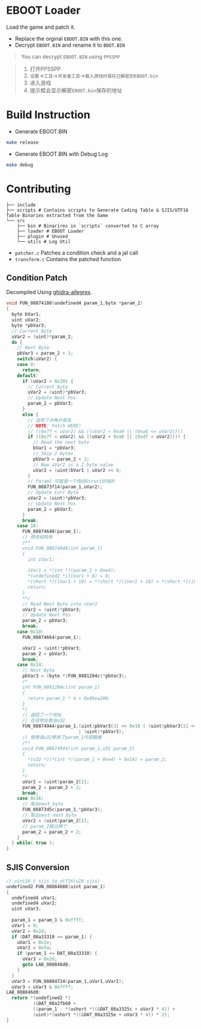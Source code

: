# EBOOT Loader
Load the game and patch it.
+ Replace the orginal `EBOOT.BIN` with this one.
+ Decrypt `EBOOT.BIN` and rename it to `BOOT.BIN`

> You can decrypt `EBOOT.BIN` using `PPSSPP`

> 1. 打开PPSSPP
> 2. `设置`->`工具`->`开发者工具`->`载入游戏时保存已解密的EBOOT.bin`
> 3. 进入游戏
> 4. 提示框会显示解密`EBOOT.bin`保存的地址

# Build Instruction

+ Generate EBOOT.BIN
```sh
make release
```

+ Generate EBOOT.BIN with Debug Log
```sh
make debug
```

# Contributing

```
├── include
├── scripts # Contains scripts to Generate Coding Table & SJIS/UTF16 Table Binaries extracted from the Game
└── src
    ├── bin # Binarires in `scripts` converted to C array
    ├── loader # EBOOT Loader
    ├── plugin # Unused
    └── utils # Log Util
```

+ `patcher.c` Patches a condition check and a jal call
+ `transform.c` Contains the patched function

## Condition Patch

Decompiled Using [ghidra-allegrex](https://github.com/kotcrab/ghidra-allegrex).

```C
void FUN_08874180(undefined4 param_1,byte *param_2)
{
  byte bVar1;
  uint uVar2;
  byte *pbVar3;
  // Current Byte
  uVar2 = (uint)*param_2;
  do {
    // Next Byte
    pbVar3 = param_2 + 1;
    switch(uVar2) {
    case 0:
      return;
    default:
      if (uVar2 < 0x20) {
        // Current Byte
        uVar2 = (uint)*pbVar3;
        // Update Next Pos
        param_2 = pbVar3;
      }
      else {
        // 去除了半角片假名
        // NOTE: Patch HERE!
        // ((0x7f < uVar2) && ((uVar2 < 0xa0 || (0xa6 <= uVar2))))
        if ((0x7f < uVar2) && ((uVar2 < 0xa0 || (0xdf < uVar2)))) {
          // Read the next byte
          bVar1 = *pbVar3;
          // Skip 2 bytes
          pbVar3 = param_2 + 2;
          // Now uVar2 is a 2 byte value
          uVar2 = (uint)bVar1 | uVar2 << 8;
        }
        // Param1 可能是一个指向Struct的指针
        FUN_08873f14(param_1,uVar2);
        // Update Curr Byte
        uVar2 = (uint)*pbVar3;
        // Update Next Pos
        param_2 = pbVar3;
      }
      break;
    case 10:
      FUN_08874648(param_1);
      // 修改结构体
      /**
      void FUN_08874648(int param_1)
      {
        int iVar1;
        
        iVar1 = *(int *)(param_1 + 0xe4);
        *(undefined2 *)(iVar1 + 8) = 0;
        *(short *)(iVar1 + 10) = *(short *)(iVar1 + 10) + *(short *)(iVar1 + 0x1e);
        return;
      }
      **/
      // Read Next Byte into uVar2
      uVar2 = (uint)*pbVar3;
      // Update Next Pos
      param_2 = pbVar3;
      break;
    case 0x10:
      FUN_08874664(param_1);

      uVar2 = (uint)*pbVar3;
      param_2 = pbVar3;
      break;
    case 0x14:
      // Next Byte
      pbVar3 = (byte *)FUN_0881204c(*pbVar3);
      /*
      int FUN_0881204c(int param_1)
      {
        return param_1 * 4 + 0x89ea208;
      }
      */
      // 返回了一个地址
      // 在该地址取出u32
      FUN_08874944(param_1,(uint)pbVar3[3] << 0x18 | (uint)pbVar3[2] << 0x10 | (uint)pbVar3[1] << 8
                           | (uint)*pbVar3);
      // 使用该u32修改了param_1内部数据
      /**
      void FUN_08874944(int param_1,u32 param_2)
      {
        *(u32 *)(*(int *)(param_1 + 0xe4) + 0x14) = param_2;
        return;
      }
      */
      uVar2 = (uint)param_2[2];
      param_2 = param_2 + 2;
      break;
    case 0x16:
      // 取出next_byte
      FUN_08873d5c(param_1,*pbVar3);
      // 取出next next byte
      uVar2 = (uint)param_2[2];
      // param_2跳过两个
      param_2 = param_2 + 2;
    }
  } while( true );
}
```

## SJIS Conversion
```C
// uint16_t sjis_to_utf16(u16 sjis)
undefined2 FUN_08884680(uint param_1)
{
  undefined4 uVar1;
  undefined4 uVar2;
  uint uVar3;
  
  param_1 = param_1 & 0xffff;
  uVar1 = 0;
  uVar2 = 0x2d;
  if (DAT_08a33310 <= param_1) {
    uVar1 = 0x2e;
    uVar2 = 0x5a;
    if (param_1 <= DAT_08a33310) {
      uVar3 = 0x2d;
      goto LAB_088846d0;
    }
  }
  uVar3 = FUN_08884724(param_1,uVar1,uVar2);
  uVar3 = uVar3 & 0xffff;
LAB_088846d0:
  return *(undefined2 *)
          (&DAT_08a2fb60 +
          ((param_1 - *(ushort *)(&DAT_08a3325c + uVar3 * 4)) +
          (uint)*(ushort *)(&DAT_08a3325e + uVar3 * 4)) * 2);
}
```